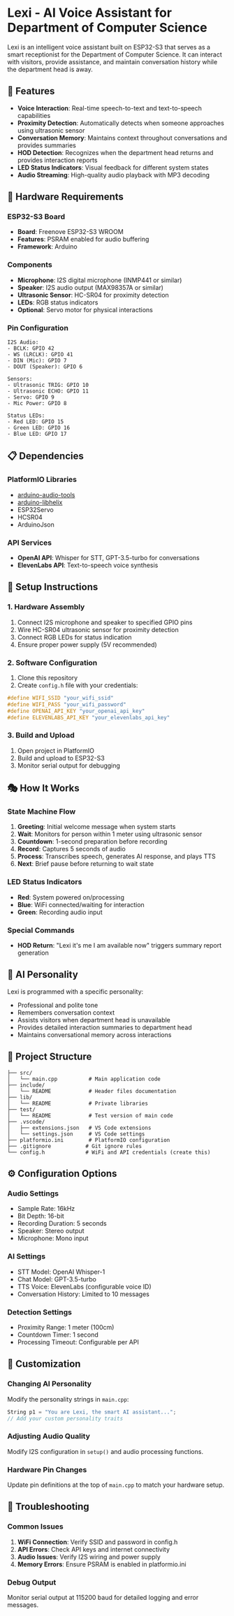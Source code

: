 # Lexi - AI Voice Assistant for Department of Computer Science

Lexi is an intelligent voice assistant built on ESP32-S3 that serves as a smart receptionist for the Department of Computer Science. It can interact with visitors, provide assistance, and maintain conversation history while the department head is away.

## 🎯 Features

- **Voice Interaction**: Real-time speech-to-text and text-to-speech capabilities
- **Proximity Detection**: Automatically detects when someone approaches using ultrasonic sensor
- **Conversation Memory**: Maintains context throughout conversations and provides summaries
- **HOD Detection**: Recognizes when the department head returns and provides interaction reports
- **LED Status Indicators**: Visual feedback for different system states
- **Audio Streaming**: High-quality audio playback with MP3 decoding

## 🔧 Hardware Requirements

### ESP32-S3 Board
- **Board**: Freenove ESP32-S3 WROOM
- **Features**: PSRAM enabled for audio buffering
- **Framework**: Arduino

### Components
- **Microphone**: I2S digital microphone (INMP441 or similar)
- **Speaker**: I2S audio output (MAX98357A or similar)
- **Ultrasonic Sensor**: HC-SR04 for proximity detection
- **LEDs**: RGB status indicators
- **Optional**: Servo motor for physical interactions

### Pin Configuration
```
I2S Audio:
- BCLK: GPIO 42
- WS (LRCLK): GPIO 41
- DIN (Mic): GPIO 7
- DOUT (Speaker): GPIO 6

Sensors:
- Ultrasonic TRIG: GPIO 10
- Ultrasonic ECHO: GPIO 11
- Servo: GPIO 9
- Mic Power: GPIO 8

Status LEDs:
- Red LED: GPIO 15
- Green LED: GPIO 16
- Blue LED: GPIO 17
```

## 📋 Dependencies

### PlatformIO Libraries
- [arduino-audio-tools](https://github.com/pschatzmann/arduino-audio-tools.git)
- [arduino-libhelix](https://github.com/pschatzmann/arduino-libhelix.git)
- ESP32Servo
- HCSR04
- ArduinoJson

### API Services
- **OpenAI API**: Whisper for STT, GPT-3.5-turbo for conversations
- **ElevenLabs API**: Text-to-speech voice synthesis

## 🚀 Setup Instructions

### 1. Hardware Assembly
1. Connect I2S microphone and speaker to specified GPIO pins
2. Wire HC-SR04 ultrasonic sensor for proximity detection
3. Connect RGB LEDs for status indication
4. Ensure proper power supply (5V recommended)

### 2. Software Configuration
1. Clone this repository
2. Create `config.h` file with your credentials:
```cpp
#define WIFI_SSID "your_wifi_ssid"
#define WIFI_PASS "your_wifi_password"
#define OPENAI_API_KEY "your_openai_api_key"
#define ELEVENLABS_API_KEY "your_elevenlabs_api_key"
```

### 3. Build and Upload
1. Open project in PlatformIO
2. Build and upload to ESP32-S3
3. Monitor serial output for debugging

## 🎭 How It Works

### State Machine Flow
1. **Greeting**: Initial welcome message when system starts
2. **Wait**: Monitors for person within 1 meter using ultrasonic sensor
3. **Countdown**: 1-second preparation before recording
4. **Record**: Captures 5 seconds of audio
5. **Process**: Transcribes speech, generates AI response, and plays TTS
6. **Next**: Brief pause before returning to wait state

### LED Status Indicators
- **Red**: System powered on/processing
- **Blue**: WiFi connected/waiting for interaction
- **Green**: Recording audio input

### Special Commands
- **HOD Return**: "Lexi it's me I am available now" triggers summary report generation

## 🧠 AI Personality

Lexi is programmed with a specific personality:
- Professional and polite tone
- Remembers conversation context
- Assists visitors when department head is unavailable
- Provides detailed interaction summaries to department head
- Maintains conversational memory across interactions

## 📁 Project Structure

```
├── src/
│   └── main.cpp          # Main application code
├── include/
│   └── README            # Header files documentation
├── lib/
│   └── README            # Private libraries
├── test/
│   └── README            # Test version of main code
├── .vscode/
│   ├── extensions.json   # VS Code extensions
│   └── settings.json     # VS Code settings
├── platformio.ini        # PlatformIO configuration
├── .gitignore           # Git ignore rules
└── config.h             # WiFi and API credentials (create this)
```

## ⚙️ Configuration Options

### Audio Settings
- Sample Rate: 16kHz
- Bit Depth: 16-bit
- Recording Duration: 5 seconds
- Speaker: Stereo output
- Microphone: Mono input

### AI Settings
- STT Model: OpenAI Whisper-1
- Chat Model: GPT-3.5-turbo
- TTS Voice: ElevenLabs (configurable voice ID)
- Conversation History: Limited to 10 messages

### Detection Settings
- Proximity Range: 1 meter (100cm)
- Countdown Timer: 1 second
- Processing Timeout: Configurable per API

## 🔧 Customization

### Changing AI Personality
Modify the personality strings in `main.cpp`:
```cpp
String p1 = "You are Lexi, the smart AI assistant...";
// Add your custom personality traits
```

### Adjusting Audio Quality
Modify I2S configuration in `setup()` and audio processing functions.

### Hardware Pin Changes
Update pin definitions at the top of `main.cpp` to match your hardware setup.

## 🐛 Troubleshooting

### Common Issues
1. **WiFi Connection**: Verify SSID and password in config.h
2. **API Errors**: Check API keys and internet connectivity
3. **Audio Issues**: Verify I2S wiring and power supply
4. **Memory Errors**: Ensure PSRAM is enabled in platformio.ini

### Debug Output
Monitor serial output at 115200 baud for detailed logging and error messages.



